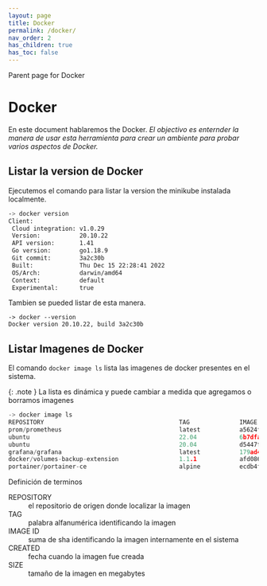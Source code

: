 ```yaml
---
layout: page
title: Docker
permalink: /docker/
nav_order: 2
has_children: true
has_toc: false
---
```


Parent page for Docker

# Docker

En este document hablaremos the Docker.
_El objectivo es enternder la manera de usar esta herramienta para crear un ambiente para probar varios aspectos de Docker._

## Listar la version de Docker 

Ejecutemos el comando para listar la version the minikube instalada localmente.

```bash
-> docker version
Client:
 Cloud integration: v1.0.29
 Version:           20.10.22
 API version:       1.41
 Go version:        go1.18.9
 Git commit:        3a2c30b
 Built:             Thu Dec 15 22:28:41 2022
 OS/Arch:           darwin/amd64
 Context:           default
 Experimental:      true
```

Tambien se pueded listar de esta manera.
```
-> docker --version
Docker version 20.10.22, build 3a2c30b
```

## Listar Imagenes de Docker

El comando `docker image ls` lista las imagenes de docker presentes en el sistema.

{: .note }
La lista es dinámica y puede cambiar a medida que agregamos o borramos imagenes

```c
-> docker image ls
REPOSITORY                                      TAG              IMAGE ID       CREATED         SIZE
prom/prometheus                                 latest           a5624f16ebec   2 months ago    223MB
ubuntu                                          22.04            6b7dfa7e8fdb   2 months ago    77.8MB
ubuntu                                          20.04            d5447fc01ae6   2 months ago    72.8MB
grafana/grafana                                 latest           179ad45e2c74   2 months ago    315MB
docker/volumes-backup-extension                 1.1.1            afd08623b0ee   2 months ago    118MB
portainer/portainer-ce                          alpine           ecdb4fbad999   3 months ago    292MB
```

Definición de terminos

<div class="code-example" markdown="1">
<dl>
<dt>REPOSITORY</dt>
<dd>el repositorio de origen donde localizar la imagen</dd>
<dt>TAG</dt>
<dd>palabra alfanumérica identificando la imagen</dd>
<dt>IMAGE ID</dt>
<dd>suma de sha identificando la imagen internamente en el sistema</dd>
<dt>CREATED</dt>
<dd>fecha cuando la imagen fue creada</dd>
<dt>SIZE</dt>
<dd>tamaño de la imagen en megabytes</dd>
</dl>
</div>
